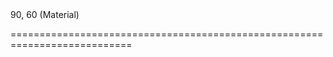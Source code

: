 <!--merge--><!--/merge-->
<!--default-->90, 60 (Material)<!--/default-->
===========================================================================
